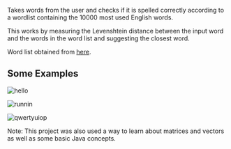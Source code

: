 Takes words from the user and checks if it is spelled correctly according to a wordlist containing the 10000 most used English words.

This works by measuring the Levenshtein distance between the input word and the words in the word list and suggesting the closest word.

Word list obtained from [here](https://github.com/first20hours/google-10000-english).

## Some Examples
![hello](https://i.imgur.com/O2IKq6y.jpg "hello")

![runnin](https://i.imgur.com/lA2TJLd.jpg "running")

![qwertyuiop](https://i.imgur.com/OQIePpN.jpg "qwertyuiop")

Note: This project was also used a way to learn about matrices and vectors as well as some basic Java concepts.
